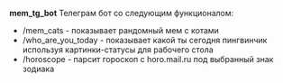 <b>mem_tg_bot</b>
Телеграм бот со следующим функционалом:
- /mem_cats - показывает рандомный мем с котами
- /who_are_you_today - показывает какой ты сегодня пингвинчик используя картинки-статусы для рабочего стола
- /horoscope - парсит гороскоп с horo.mail.ru под выбранный знак зодиака
